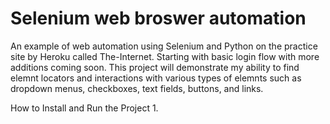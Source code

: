 # Selenium web broswer automation

An example of web automation using Selenium and Python on the practice site by Heroku called The-Internet. Starting with basic login flow with more additions coming soon. This project will demonstrate my ability to find elemnt locators and interactions with various types of elemnts such as dropdown menus, checkboxes, text fields, buttons, and links.

How to Install and Run the Project
    1.
 